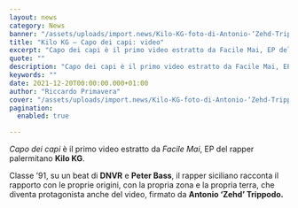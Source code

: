 ```yaml
---
layout: news
category: News
banner: "/assets/uploads/import.news/Kilo-KG-foto-di-Antonio-‘Zehd-Trippodo-1024x576.jpg"
title: "Kilo KG – Capo dei capi: video"
excerpt: "Capo dei capi è il primo video estratto da Facile Mai, EP del rapper palermitano Kilo KG. Classe ’91, su un beat di DNVR e Peter Bass, il rapper siciliano racconta il rapporto con le proprie origini, con la propria zona e la propria terra, che diventa protagonista anche del video, firmato da Antonio ‘Zehd’ [&hellip"
quote: ""
description: "Capo dei capi è il primo video estratto da Facile Mai, EP del rapper palermitano Kilo KG. Classe ’91, su un beat di DNVR e Peter Bass, il rapper siciliano racconta il rapporto con le proprie origini, con la propria zona e la propria terra, che diventa protagonista anche del video, firmato da Antonio ‘Zehd’ [&hellip"
keywords: ""
date: 2021-12-20T00:00:00.000+01:00
author: "Riccardo Primavera"
cover: "/assets/uploads/import.news/Kilo-KG-foto-di-Antonio-‘Zehd-Trippodo-1024x576.jpg"
pagination:
  enabled: true

---
```


_Capo dei capi_ è il primo video estratto da _Facile Mai_, EP del rapper palermitano **Kilo KG**.

Classe ’91, su un beat di **DNVR** e **Peter Bass**, il rapper siciliano racconta il rapporto con le proprie origini, con la propria zona e la propria terra, che diventa protagonista anche del video, firmato da **Antonio ‘Zehd’ Trippodo.**